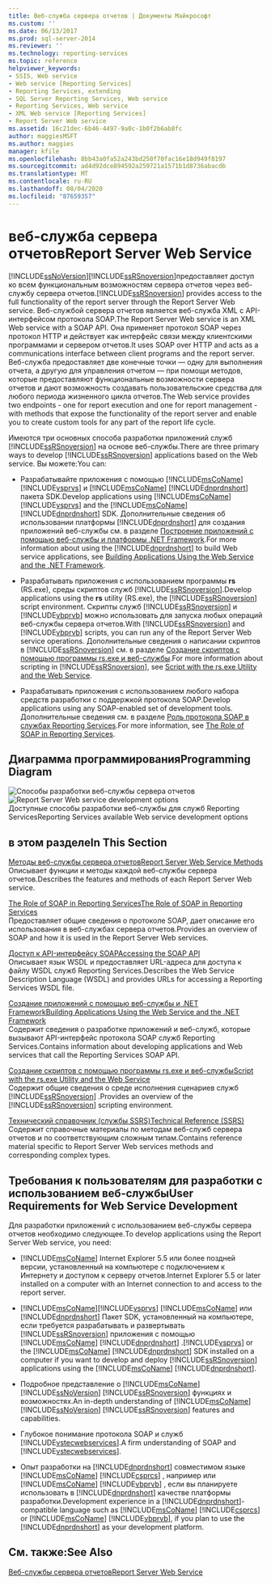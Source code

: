 ```yaml
---
title: Веб-служба сервера отчетов | Документы Майкрософт
ms.custom: ''
ms.date: 06/13/2017
ms.prod: sql-server-2014
ms.reviewer: ''
ms.technology: reporting-services
ms.topic: reference
helpviewer_keywords:
- SSIS, Web service
- Web service [Reporting Services]
- Reporting Services, extending
- SQL Server Reporting Services, Web service
- Reporting Services, Web service
- XML Web service [Reporting Services]
- Report Server Web service
ms.assetid: 16c21dec-6b46-4497-9a0c-1b0f2b6ab8fc
author: maggiesMSFT
ms.author: maggies
manager: kfile
ms.openlocfilehash: 8bb43a0fa52a243bd250f70fac16e18d949f8197
ms.sourcegitcommit: ad4d92dce894592a259721a1571b1d8736abacdb
ms.translationtype: MT
ms.contentlocale: ru-RU
ms.lasthandoff: 08/04/2020
ms.locfileid: "87659357"
---
```

# <a name="report-server-web-service"></a><span data-ttu-id="cff61-102">веб-служба сервера отчетов</span><span class="sxs-lookup"><span data-stu-id="cff61-102">Report Server Web Service</span></span>
  [!INCLUDE[ssNoVersion](../../includes/ssnoversion-md.md)]<span data-ttu-id="cff61-103">[!INCLUDE[ssRSnoversion](../../includes/ssrsnoversion-md.md)]предоставляет доступ ко всем функциональным возможностям сервера отчетов через веб-службу сервера отчетов.</span><span class="sxs-lookup"><span data-stu-id="cff61-103">[!INCLUDE[ssRSnoversion](../../includes/ssrsnoversion-md.md)] provides access to the full functionality of the report server through the Report Server Web service.</span></span> <span data-ttu-id="cff61-104">Веб-службой сервера отчетов является веб-служба XML с API-интерфейсом протокола SOAP.</span><span class="sxs-lookup"><span data-stu-id="cff61-104">The Report Server Web service is an XML Web service with a SOAP API.</span></span> <span data-ttu-id="cff61-105">Она применяет протокол SOAP через протокол HTTP и действует как интерфейс связи между клиентскими программами и сервером отчетов.</span><span class="sxs-lookup"><span data-stu-id="cff61-105">It uses SOAP over HTTP and acts as a communications interface between client programs and the report server.</span></span> <span data-ttu-id="cff61-106">Веб-служба предоставляет две конечные точки — одну для выполнения отчета, а другую для управления отчетом — при помощи методов, которые предоставляют функциональные возможности сервера отчетов и дают возможность создавать пользовательские средства для любого периода жизненного цикла отчетов.</span><span class="sxs-lookup"><span data-stu-id="cff61-106">The Web service provides two endpoints - one for report execution and one for report management - with methods that expose the functionality of the report server and enable you to create custom tools for any part of the report life cycle.</span></span>  
  
 <span data-ttu-id="cff61-107">Имеются три основных способа разработки приложений служб [!INCLUDE[ssRSnoversion](../../includes/ssrsnoversion-md.md)] на основе веб-службы.</span><span class="sxs-lookup"><span data-stu-id="cff61-107">There are three primary ways to develop [!INCLUDE[ssRSnoversion](../../includes/ssrsnoversion-md.md)] applications based on the Web service.</span></span> <span data-ttu-id="cff61-108">Вы можете:</span><span class="sxs-lookup"><span data-stu-id="cff61-108">You can:</span></span>  
  
-   <span data-ttu-id="cff61-109">Разрабатывайте приложения с помощью [!INCLUDE[msCoName](../../includes/msconame-md.md)] [!INCLUDE[vsprvs](../../includes/vsprvs-md.md)] и [!INCLUDE[msCoName](../../includes/msconame-md.md)] [!INCLUDE[dnprdnshort](../../includes/dnprdnshort-md.md)] пакета SDK.</span><span class="sxs-lookup"><span data-stu-id="cff61-109">Develop applications using [!INCLUDE[msCoName](../../includes/msconame-md.md)] [!INCLUDE[vsprvs](../../includes/vsprvs-md.md)] and the [!INCLUDE[msCoName](../../includes/msconame-md.md)] [!INCLUDE[dnprdnshort](../../includes/dnprdnshort-md.md)] SDK.</span></span> <span data-ttu-id="cff61-110">Дополнительные сведения об использовании платформы [!INCLUDE[dnprdnshort](../../includes/dnprdnshort-md.md)] для создания приложений веб-службы см. в разделе [Построение приложений с помощью веб-службы и платформы .NET Framework](../report-server-web-service/net-framework/building-applications-using-the-web-service-and-the-net-framework.md).</span><span class="sxs-lookup"><span data-stu-id="cff61-110">For more information about using the [!INCLUDE[dnprdnshort](../../includes/dnprdnshort-md.md)] to build Web service applications, see [Building Applications Using the Web Service and the .NET Framework](../report-server-web-service/net-framework/building-applications-using-the-web-service-and-the-net-framework.md).</span></span>  
  
-   <span data-ttu-id="cff61-111">Разрабатывать приложения с использованием программы **rs** (RS.exe), среды скриптов служб [!INCLUDE[ssRSnoversion](../../includes/ssrsnoversion-md.md)].</span><span class="sxs-lookup"><span data-stu-id="cff61-111">Develop applications using the **rs** utility (RS.exe), the [!INCLUDE[ssRSnoversion](../../includes/ssrsnoversion-md.md)] script environment.</span></span> <span data-ttu-id="cff61-112">Скрипты служб [!INCLUDE[ssRSnoversion](../../includes/ssrsnoversion-md.md)] и [!INCLUDE[vbprvb](../../includes/vbprvb-md.md)] можно использовать для запуска любых операций веб-службы сервера отчетов.</span><span class="sxs-lookup"><span data-stu-id="cff61-112">With [!INCLUDE[ssRSnoversion](../../includes/ssrsnoversion-md.md)] and [!INCLUDE[vbprvb](../../includes/vbprvb-md.md)] scripts, you can run any of the Report Server Web service operations.</span></span> <span data-ttu-id="cff61-113">Дополнительные сведения о написании скриптов в [!INCLUDE[ssRSnoversion](../../includes/ssrsnoversion-md.md)] см. в разделе [Создание скриптов с помощью программы rs.exe и веб-службы](../tools/script-with-the-rs-exe-utility-and-the-web-service.md).</span><span class="sxs-lookup"><span data-stu-id="cff61-113">For more information about scripting in [!INCLUDE[ssRSnoversion](../../includes/ssrsnoversion-md.md)], see [Script with the rs.exe Utility and the Web Service](../tools/script-with-the-rs-exe-utility-and-the-web-service.md).</span></span>  
  
-   <span data-ttu-id="cff61-114">Разрабатывать приложения с использованием любого набора средств разработки с поддержкой протокола SOAP.</span><span class="sxs-lookup"><span data-stu-id="cff61-114">Develop applications using any SOAP-enabled set of development tools.</span></span> <span data-ttu-id="cff61-115">Дополнительные сведения см. в разделе [Роль протокола SOAP в службах Reporting Services](../report-server-web-service/the-role-of-soap-in-reporting-services.md).</span><span class="sxs-lookup"><span data-stu-id="cff61-115">For more information, see [The Role of SOAP in Reporting Services](../report-server-web-service/the-role-of-soap-in-reporting-services.md).</span></span>  
  
## <a name="programming-diagram"></a><span data-ttu-id="cff61-116">Диаграмма программирования</span><span class="sxs-lookup"><span data-stu-id="cff61-116">Programming Diagram</span></span>  
 <span data-ttu-id="cff61-117">![Способы разработки веб-службы сервера отчетов](../../../2014/reporting-services/media/reportserviceswebserviceprog-01.gif "Способы разработки веб-службы сервера отчетов")</span><span class="sxs-lookup"><span data-stu-id="cff61-117">![Report Server Web service development options](../../../2014/reporting-services/media/reportserviceswebserviceprog-01.gif "Report Server Web service development options")</span></span>  
<span data-ttu-id="cff61-118">Доступные способы разработки веб-службы для служб Reporting Services</span><span class="sxs-lookup"><span data-stu-id="cff61-118">Reporting Services available Web service development options</span></span>  
  
## <a name="in-this-section"></a><span data-ttu-id="cff61-119">в этом разделе</span><span class="sxs-lookup"><span data-stu-id="cff61-119">In This Section</span></span>  
 [<span data-ttu-id="cff61-120">Методы веб-службы сервера отчетов</span><span class="sxs-lookup"><span data-stu-id="cff61-120">Report Server Web Service Methods</span></span>](../report-server-web-service/methods/report-server-web-service-methods.md)  
 <span data-ttu-id="cff61-121">Описывает функции и методы каждой веб-службы сервера отчетов.</span><span class="sxs-lookup"><span data-stu-id="cff61-121">Describes the features and methods of each Report Server Web service.</span></span>  
  
 [<span data-ttu-id="cff61-122">The Role of SOAP in Reporting Services</span><span class="sxs-lookup"><span data-stu-id="cff61-122">The Role of SOAP in Reporting Services</span></span>](../report-server-web-service/the-role-of-soap-in-reporting-services.md)  
 <span data-ttu-id="cff61-123">Предоставляет общие сведения о протоколе SOAP, дает описание его использования в веб-службах сервера отчетов.</span><span class="sxs-lookup"><span data-stu-id="cff61-123">Provides an overview of SOAP and how it is used in the Report Server Web services.</span></span>  
  
 [<span data-ttu-id="cff61-124">Доступ к API-интерфейсу SOAP</span><span class="sxs-lookup"><span data-stu-id="cff61-124">Accessing the SOAP API</span></span>](../report-server-web-service/accessing-the-soap-api.md)  
 <span data-ttu-id="cff61-125">Описывает язык WSDL и предоставляет URL-адреса для доступа к файлу WSDL служб Reporting Services.</span><span class="sxs-lookup"><span data-stu-id="cff61-125">Describes the Web Service Description Language (WSDL) and provides URLs for accessing a Reporting Services WSDL file.</span></span>  
  
 [<span data-ttu-id="cff61-126">Создание приложений с помощью веб-службы и .NET Framework</span><span class="sxs-lookup"><span data-stu-id="cff61-126">Building Applications Using the Web Service and the .NET Framework</span></span>](../report-server-web-service/net-framework/building-applications-using-the-web-service-and-the-net-framework.md)  
 <span data-ttu-id="cff61-127">Содержит сведения о разработке приложений и веб-служб, которые вызывают API-интерфейс протокола SOAP служб Reporting Services.</span><span class="sxs-lookup"><span data-stu-id="cff61-127">Contains information about developing applications and Web services that call the Reporting Services SOAP API.</span></span>  
  
 [<span data-ttu-id="cff61-128">Создание скриптов с помощью программы rs.exe и веб-службы</span><span class="sxs-lookup"><span data-stu-id="cff61-128">Script with the rs.exe Utility and the Web Service</span></span>](../tools/script-with-the-rs-exe-utility-and-the-web-service.md)  
 <span data-ttu-id="cff61-129">Содержит общие сведения о среде исполнения сценариев служб [!INCLUDE[ssRSnoversion](../../includes/ssrsnoversion-md.md)] .</span><span class="sxs-lookup"><span data-stu-id="cff61-129">Provides an overview of the [!INCLUDE[ssRSnoversion](../../includes/ssrsnoversion-md.md)] scripting environment.</span></span>  
  
 [<span data-ttu-id="cff61-130">Технический справочник (службы SSRS)</span><span class="sxs-lookup"><span data-stu-id="cff61-130">Technical Reference &#40;SSRS&#41;</span></span>](../../../2014/reporting-services/technical-reference-ssrs.md)  
 <span data-ttu-id="cff61-131">Содержит справочные материалы по методам веб-служб сервера отчетов и по соответствующим сложным типам.</span><span class="sxs-lookup"><span data-stu-id="cff61-131">Contains reference material specific to Report Server Web services methods and corresponding complex types.</span></span>  
  
## <a name="user-requirements-for-web-service-development"></a><span data-ttu-id="cff61-132">Требования к пользователям для разработки с использованием веб-службы</span><span class="sxs-lookup"><span data-stu-id="cff61-132">User Requirements for Web Service Development</span></span>  
 <span data-ttu-id="cff61-133">Для разработки приложений с использованием веб-службы сервера отчетов необходимо следующее.</span><span class="sxs-lookup"><span data-stu-id="cff61-133">To develop applications using the Report Server Web service, you need:</span></span>  
  
-   [!INCLUDE[msCoName](../../includes/msconame-md.md)] <span data-ttu-id="cff61-134">Internet Explorer 5.5 или более поздней версии, установленный на компьютере с подключением к Интернету и доступом к серверу отчетов.</span><span class="sxs-lookup"><span data-stu-id="cff61-134">Internet Explorer 5.5 or later installed on a computer with an Internet connection to and access to the report server.</span></span>  
  
-   [!INCLUDE[msCoName](../../includes/msconame-md.md)]<span data-ttu-id="cff61-135">[!INCLUDE[vsprvs](../../includes/vsprvs-md.md)] [!INCLUDE[msCoName](../../includes/msconame-md.md)] или [!INCLUDE[dnprdnshort](../../includes/dnprdnshort-md.md)] Пакет SDK, установленный на компьютере, если требуется разрабатывать и развертывать [!INCLUDE[ssRSnoversion](../../includes/ssrsnoversion-md.md)] приложения с помощью [!INCLUDE[msCoName](../../includes/msconame-md.md)] [!INCLUDE[dnprdnshort](../../includes/dnprdnshort-md.md)] .</span><span class="sxs-lookup"><span data-stu-id="cff61-135">[!INCLUDE[vsprvs](../../includes/vsprvs-md.md)] or the [!INCLUDE[msCoName](../../includes/msconame-md.md)] [!INCLUDE[dnprdnshort](../../includes/dnprdnshort-md.md)] SDK installed on a computer if you want to develop and deploy [!INCLUDE[ssRSnoversion](../../includes/ssrsnoversion-md.md)] applications using the [!INCLUDE[msCoName](../../includes/msconame-md.md)] [!INCLUDE[dnprdnshort](../../includes/dnprdnshort-md.md)].</span></span>  
  
-   <span data-ttu-id="cff61-136">Подробное представление о [!INCLUDE[msCoName](../../includes/msconame-md.md)] [!INCLUDE[ssNoVersion](../../includes/ssnoversion-md.md)] [!INCLUDE[ssRSnoversion](../../includes/ssrsnoversion-md.md)] функциях и возможностях.</span><span class="sxs-lookup"><span data-stu-id="cff61-136">An in-depth understanding of [!INCLUDE[msCoName](../../includes/msconame-md.md)] [!INCLUDE[ssNoVersion](../../includes/ssnoversion-md.md)] [!INCLUDE[ssRSnoversion](../../includes/ssrsnoversion-md.md)] features and capabilities.</span></span>  
  
-   <span data-ttu-id="cff61-137">Глубокое понимание протокола SOAP и служб [!INCLUDE[vstecwebservices](../../includes/vstecwebservices-md.md)].</span><span class="sxs-lookup"><span data-stu-id="cff61-137">A firm understanding of SOAP and [!INCLUDE[vstecwebservices](../../includes/vstecwebservices-md.md)].</span></span>  
  
-   <span data-ttu-id="cff61-138">Опыт разработки на [!INCLUDE[dnprdnshort](../../includes/dnprdnshort-md.md)] совместимом языке [!INCLUDE[msCoName](../../includes/msconame-md.md)] [!INCLUDE[csprcs](../../includes/csprcs-md.md)] , например или [!INCLUDE[msCoName](../../includes/msconame-md.md)] [!INCLUDE[vbprvb](../../includes/vbprvb-md.md)] , если вы планируете использовать в [!INCLUDE[dnprdnshort](../../includes/dnprdnshort-md.md)] качестве платформы разработки.</span><span class="sxs-lookup"><span data-stu-id="cff61-138">Development experience in a [!INCLUDE[dnprdnshort](../../includes/dnprdnshort-md.md)]-compatible language such as [!INCLUDE[msCoName](../../includes/msconame-md.md)] [!INCLUDE[csprcs](../../includes/csprcs-md.md)] or [!INCLUDE[msCoName](../../includes/msconame-md.md)] [!INCLUDE[vbprvb](../../includes/vbprvb-md.md)], if you plan to use the [!INCLUDE[dnprdnshort](../../includes/dnprdnshort-md.md)] as your development platform.</span></span>  
  
## <a name="see-also"></a><span data-ttu-id="cff61-139">См. также:</span><span class="sxs-lookup"><span data-stu-id="cff61-139">See Also</span></span>  
 [<span data-ttu-id="cff61-140">Веб-службы сервера отчетов</span><span class="sxs-lookup"><span data-stu-id="cff61-140">Report Server Web Service</span></span>](../report-server-web-service/report-server-web-service.md)  
  
  
